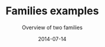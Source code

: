---
title: Families examples
subtitle: Overview of two families
layout: default
modal-id: 5
date: 2014-07-14
img: familles.png
thumbnail: familles-thumbnail.png
alt: Families examples
project-date: 2016
client: Elioth
categories: en
description: A summary of two families belonging to the same frame, High Carbon emitters families, by default.
---